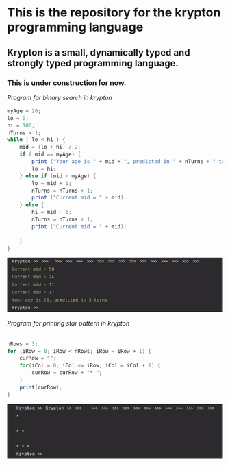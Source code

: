 # This is the repository for the krypton programming language

## Krypton is a small, dynamically typed and strongly typed programming language.

### This is under construction for now.

_Program for binary search in krypton_

```java
myAge = 20;
lo = 0;
hi = 100;
nTurns = 1;
while ( lo < hi ) {
    mid = (lo + hi) / 2;
    if ( mid == myAge) {
        print ("Your age is " + mid + ", predicted in " + nTurns + " turns");
        lo = hi;
    } else if (mid < myAge) {
        lo = mid + 1;
        nTurns = nTurns + 1;
        print ("Current mid = " + mid);
    } else {
        hi = mid - 1;
        nTurns = nTurns + 1;
        print ("Current mid = " + mid);

    }
}

```
![plot](./Program%20outputs/BinarySearch.png)


*Program for printing star pattern in krypton*
```java

nRows = 3;
for (iRow = 0; iRow < nRows; iRow = iRow + 1) {
    curRow = "";
    for(iCol = 0; iCol <= iRow; iCol = iCol + 1) {
        curRow = curRow + "* ";
    }
    print(curRow);
}
```
![plot](./Program%20outputs/StarPattern.png)


